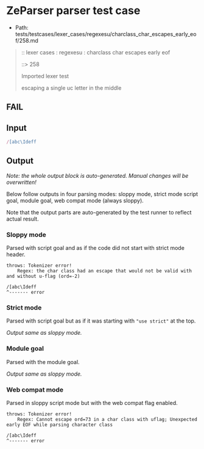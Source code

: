 # ZeParser parser test case

- Path: tests/testcases/lexer_cases/regexesu/charclass_char_escapes_early_eof/258.md

> :: lexer cases : regexesu : charclass char escapes early eof
>
> ::> 258
>
> Imported lexer test
>
> escaping a single uc letter in the middle

## FAIL

## Input

`````js
/[abc\Ideff
`````

## Output

_Note: the whole output block is auto-generated. Manual changes will be overwritten!_

Below follow outputs in four parsing modes: sloppy mode, strict mode script goal, module goal, web compat mode (always sloppy).

Note that the output parts are auto-generated by the test runner to reflect actual result.

### Sloppy mode

Parsed with script goal and as if the code did not start with strict mode header.

`````
throws: Tokenizer error!
    Regex: the char class had an escape that would not be valid with and without u-flag (ord=-2)

/[abc\Ideff
^------- error
`````

### Strict mode

Parsed with script goal but as if it was starting with `"use strict"` at the top.

_Output same as sloppy mode._

### Module goal

Parsed with the module goal.

_Output same as sloppy mode._

### Web compat mode

Parsed in sloppy script mode but with the web compat flag enabled.

`````
throws: Tokenizer error!
    Regex: Cannot escape ord=73 in a char class with uflag; Unexpected early EOF while parsing character class

/[abc\Ideff
^------- error
`````

